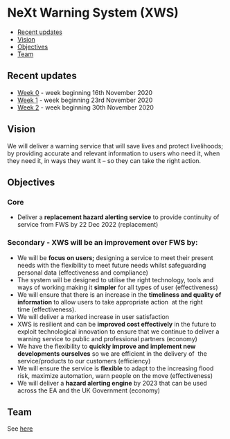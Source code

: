 # NeXt Warning System (XWS)

- [Recent updates](#recent-updates)
- [Vision](#vision)
- [Objectives](#objectives)
- [Team](#team)


## Recent updates

* [Week 0](/updates/week0.md) - week beginning 16th November 2020
* [Week 1](/updates/week1.md) - week beginning 23rd November 2020
* [Week 2](/updates/week2.md) - week beginning 30th November 2020


## Vision

We will deliver a warning service that will save lives and protect livelihoods; by providing accurate and relevant information to users who need it, when they need it, in ways they want it – so they can take the right action.


## Objectives

### Core

* Deliver a **replacement hazard alerting service** to provide continuity of service from FWS by 22 Dec 2022 (replacement)   

### Secondary - XWS will be an improvement over FWS by:

* We will be **focus on users;** designing a service to meet their present needs with the flexibility to meet future needs whilst safeguarding personal data (effectiveness and compliance) 
* The system will be designed to utilise the right technology, tools and ways of working making it **simpler** for all types of user (effectiveness) 
* We will ensure that there is an increase in the **timeliness and quality of information** to allow users to take appropriate action  at the right time (effectiveness). 
* We will deliver a marked increase in user satisfaction 
* XWS is resilient and can be **improved cost effectively** in the future to exploit technological innovation to ensure that we continue to deliver a warning service to public and professional partners (economy) 
* We have the flexibility to **quickly improve and implement new developments ourselves** so we are efficient in the delivery of  the service/products to our customers (efficiency)   
* We will ensure the service is **flexible** to adapt to the increasing flood risk, maximize automation, warn people on the move (effectiveness) 
* We will deliver a **hazard alerting engine** by 2023 that can be used across the EA and the UK Government (economy)
 

## Team

See [here](/roles.md)

